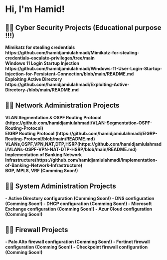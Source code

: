 <h1>Hi, I'm Hamid! </h1>
<h2>👨‍💻 Cyber Security Projects (Educational purpose !!!)</h2> 
<b> Mimikatz for stealing credentials https://github.com/hamidjamiulahmadi/Mimikatz-for-stealing-credentials-escalate-privileges/tree/main <br />
<b> Windows 11 Login Startup Injection https://github.com/hamidjamiulahmadi/Windows-11-User-Login-Startup-Injection-for-Persistent-Connection/blob/main/README.md <br />
<b>Exploiting Active Directory https://github.com/hamidjamiulahmadi/Exploiting-Active-Directory-/blob/main/README.md<br />

<h2>👨‍💻 Network Administration Projects</h2>
<b>VLAN Segmentation & OSPF Routing Protocol (https://github.com/hamidjamiulahmadi/VLAN-Segmentation-OSPF-Routing-Protocol)<br />
<b>EIGRP Routing Protocol (https://github.com/hamidjamiulahmadi/EIGRP-Routing-Protocol/blob/main/README.md)</b>
<b>VLANs,OSPF,VPN,NAT,DTP,HSRP(https://github.com/hamidjamiulahmadi/VLANs-OSPF-VPN-NAT-DTP-HSRP/blob/main/README.md)<br />
<b>Implementation of Banking Network Infrastructure(https://github.com/hamidjamiulahmadi/Implementation-of-Banking-Network-Infrastructure)<br />
<b>BGP, MPLS, VRF (Comming Soon!)</b>

<h2>👨‍💻 System Administration Projects</h2>
- <b>Active Directory configuration (Comming Soon!)</b>
- <b>DNS configuration (Comming Soon!)</b>
- <b>DHCP configuration (Comming Soon!)</b>
- <b>Microsoft Exchange configuration (Comming Soon!)</b>
- <b>Azur Cloud configuration (Comming Soon!)</b>

<h2>👨‍💻 Firewall Projects </h2>
- <b>Palo Alto firewall configuration (Comming Soon!)</b>
- <b>Fortinet firewall configuration (Comming Soon!)</b>
- <b>Checkpoint firewall configuration (Comming Soon!)</b>



[Email]: https://gmail.com/hamidjamiulahmadi
[linkedin]: https://linkedin.com/in/hamid-jamiulahmadi

<!--

Here are some ideas to get you started:

- 🔭 I’m currently working on ...
- 🌱 I’m currently learning ...
- 👯 I’m looking to collaborate on ...
- 🤔 I’m looking for help with ...
- 💬 Ask me about ...
- 📫 How to reach me: ...
- 😄 Pronouns: ...
- ⚡ Fun fact: ...
-->

